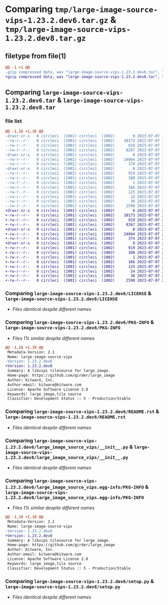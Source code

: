# Comparing `tmp/large-image-source-vips-1.23.2.dev6.tar.gz` & `tmp/large-image-source-vips-1.23.2.dev8.tar.gz`

## filetype from file(1)

```diff
@@ -1 +1 @@
-gzip compressed data, was "large-image-source-vips-1.23.2.dev6.tar", last modified: Fri Jul  7 19:29:32 2023, max compression
+gzip compressed data, was "large-image-source-vips-1.23.2.dev8.tar", last modified: Fri Jul  7 21:16:17 2023, max compression
```

## Comparing `large-image-source-vips-1.23.2.dev6.tar` & `large-image-source-vips-1.23.2.dev8.tar`

### file list

```diff
@@ -1,16 +1,16 @@
-drwxr-xr-x   0 circleci  (1001) circleci  (1002)        0 2023-07-07 19:29:32.388111 large-image-source-vips-1.23.2.dev6/
--rw-r--r--   0 circleci  (1001) circleci  (1002)    10173 2023-07-07 19:29:32.000000 large-image-source-vips-1.23.2.dev6/LICENSE
--rw-r--r--   0 circleci  (1001) circleci  (1002)      919 2023-07-07 19:29:32.388111 large-image-source-vips-1.23.2.dev6/PKG-INFO
--rw-r--r--   0 circleci  (1001) circleci  (1002)     8267 2023-07-07 19:29:32.000000 large-image-source-vips-1.23.2.dev6/README.rst
-drwxr-xr-x   0 circleci  (1001) circleci  (1002)        0 2023-07-07 19:29:32.388111 large-image-source-vips-1.23.2.dev6/large_image_source_vips/
--rw-r--r--   0 circleci  (1001) circleci  (1002)    24064 2023-07-07 19:27:44.000000 large-image-source-vips-1.23.2.dev6/large_image_source_vips/__init__.py
--rw-r--r--   0 circleci  (1001) circleci  (1002)      374 2023-07-07 19:27:44.000000 large-image-source-vips-1.23.2.dev6/large_image_source_vips/girder_source.py
-drwxr-xr-x   0 circleci  (1001) circleci  (1002)        0 2023-07-07 19:29:32.388111 large-image-source-vips-1.23.2.dev6/large_image_source_vips.egg-info/
--rw-r--r--   0 circleci  (1001) circleci  (1002)      919 2023-07-07 19:29:32.000000 large-image-source-vips-1.23.2.dev6/large_image_source_vips.egg-info/PKG-INFO
--rw-r--r--   0 circleci  (1001) circleci  (1002)      388 2023-07-07 19:29:32.000000 large-image-source-vips-1.23.2.dev6/large_image_source_vips.egg-info/SOURCES.txt
--rw-r--r--   0 circleci  (1001) circleci  (1002)        1 2023-07-07 19:29:32.000000 large-image-source-vips-1.23.2.dev6/large_image_source_vips.egg-info/dependency_links.txt
--rw-r--r--   0 circleci  (1001) circleci  (1002)      166 2023-07-07 19:29:32.000000 large-image-source-vips-1.23.2.dev6/large_image_source_vips.egg-info/entry_points.txt
--rw-r--r--   0 circleci  (1001) circleci  (1002)      125 2023-07-07 19:29:32.000000 large-image-source-vips-1.23.2.dev6/large_image_source_vips.egg-info/requires.txt
--rw-r--r--   0 circleci  (1001) circleci  (1002)       24 2023-07-07 19:29:32.000000 large-image-source-vips-1.23.2.dev6/large_image_source_vips.egg-info/top_level.txt
--rw-r--r--   0 circleci  (1001) circleci  (1002)       38 2023-07-07 19:29:32.388111 large-image-source-vips-1.23.2.dev6/setup.cfg
--rw-r--r--   0 circleci  (1001) circleci  (1002)     2590 2023-07-07 19:27:44.000000 large-image-source-vips-1.23.2.dev6/setup.py
+drwxr-xr-x   0 circleci  (1001) circleci  (1002)        0 2023-07-07 21:16:17.601605 large-image-source-vips-1.23.2.dev8/
+-rw-r--r--   0 circleci  (1001) circleci  (1002)    10173 2023-07-07 21:16:17.000000 large-image-source-vips-1.23.2.dev8/LICENSE
+-rw-r--r--   0 circleci  (1001) circleci  (1002)      919 2023-07-07 21:16:17.601605 large-image-source-vips-1.23.2.dev8/PKG-INFO
+-rw-r--r--   0 circleci  (1001) circleci  (1002)     8267 2023-07-07 21:16:17.000000 large-image-source-vips-1.23.2.dev8/README.rst
+drwxr-xr-x   0 circleci  (1001) circleci  (1002)        0 2023-07-07 21:16:17.601605 large-image-source-vips-1.23.2.dev8/large_image_source_vips/
+-rw-r--r--   0 circleci  (1001) circleci  (1002)    24064 2023-07-07 21:14:29.000000 large-image-source-vips-1.23.2.dev8/large_image_source_vips/__init__.py
+-rw-r--r--   0 circleci  (1001) circleci  (1002)      374 2023-07-07 21:14:29.000000 large-image-source-vips-1.23.2.dev8/large_image_source_vips/girder_source.py
+drwxr-xr-x   0 circleci  (1001) circleci  (1002)        0 2023-07-07 21:16:17.601605 large-image-source-vips-1.23.2.dev8/large_image_source_vips.egg-info/
+-rw-r--r--   0 circleci  (1001) circleci  (1002)      919 2023-07-07 21:16:17.000000 large-image-source-vips-1.23.2.dev8/large_image_source_vips.egg-info/PKG-INFO
+-rw-r--r--   0 circleci  (1001) circleci  (1002)      388 2023-07-07 21:16:17.000000 large-image-source-vips-1.23.2.dev8/large_image_source_vips.egg-info/SOURCES.txt
+-rw-r--r--   0 circleci  (1001) circleci  (1002)        1 2023-07-07 21:16:17.000000 large-image-source-vips-1.23.2.dev8/large_image_source_vips.egg-info/dependency_links.txt
+-rw-r--r--   0 circleci  (1001) circleci  (1002)      166 2023-07-07 21:16:17.000000 large-image-source-vips-1.23.2.dev8/large_image_source_vips.egg-info/entry_points.txt
+-rw-r--r--   0 circleci  (1001) circleci  (1002)      125 2023-07-07 21:16:17.000000 large-image-source-vips-1.23.2.dev8/large_image_source_vips.egg-info/requires.txt
+-rw-r--r--   0 circleci  (1001) circleci  (1002)       24 2023-07-07 21:16:17.000000 large-image-source-vips-1.23.2.dev8/large_image_source_vips.egg-info/top_level.txt
+-rw-r--r--   0 circleci  (1001) circleci  (1002)       38 2023-07-07 21:16:17.601605 large-image-source-vips-1.23.2.dev8/setup.cfg
+-rw-r--r--   0 circleci  (1001) circleci  (1002)     2590 2023-07-07 21:14:29.000000 large-image-source-vips-1.23.2.dev8/setup.py
```

### Comparing `large-image-source-vips-1.23.2.dev6/LICENSE` & `large-image-source-vips-1.23.2.dev8/LICENSE`

 * *Files identical despite different names*

### Comparing `large-image-source-vips-1.23.2.dev6/PKG-INFO` & `large-image-source-vips-1.23.2.dev8/PKG-INFO`

 * *Files 1% similar despite different names*

```diff
@@ -1,10 +1,10 @@
 Metadata-Version: 2.1
 Name: large-image-source-vips
-Version: 1.23.2.dev6
+Version: 1.23.2.dev8
 Summary: A libvips tilesource for large_image.
 Home-page: https://github.com/girder/large_image
 Author: Kitware, Inc.
 Author-email: kitware@kitware.com
 License: Apache Software License 2.0
 Keywords: large_image,tile source
 Classifier: Development Status :: 5 - Production/Stable
```

### Comparing `large-image-source-vips-1.23.2.dev6/README.rst` & `large-image-source-vips-1.23.2.dev8/README.rst`

 * *Files identical despite different names*

### Comparing `large-image-source-vips-1.23.2.dev6/large_image_source_vips/__init__.py` & `large-image-source-vips-1.23.2.dev8/large_image_source_vips/__init__.py`

 * *Files identical despite different names*

### Comparing `large-image-source-vips-1.23.2.dev6/large_image_source_vips.egg-info/PKG-INFO` & `large-image-source-vips-1.23.2.dev8/large_image_source_vips.egg-info/PKG-INFO`

 * *Files 1% similar despite different names*

```diff
@@ -1,10 +1,10 @@
 Metadata-Version: 2.1
 Name: large-image-source-vips
-Version: 1.23.2.dev6
+Version: 1.23.2.dev8
 Summary: A libvips tilesource for large_image.
 Home-page: https://github.com/girder/large_image
 Author: Kitware, Inc.
 Author-email: kitware@kitware.com
 License: Apache Software License 2.0
 Keywords: large_image,tile source
 Classifier: Development Status :: 5 - Production/Stable
```

### Comparing `large-image-source-vips-1.23.2.dev6/setup.py` & `large-image-source-vips-1.23.2.dev8/setup.py`

 * *Files identical despite different names*

